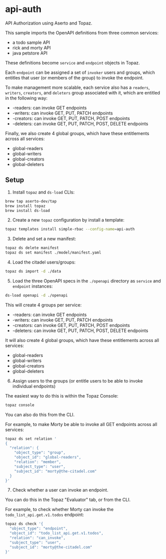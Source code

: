 # api-auth

API Authorization using Aserto and Topaz.

This sample imports the OpenAPI definitions from three common services:
* a todo sample API
* rick and morty API
* java petstore API

These definitions become `service` and `endpoint` objects in Topaz.

Each `endpoint` can be assigned a set of `invoker` users and groups, which entitles that user (or members of the group) to invoke the endpoint.

To make management more scalable, each service also has a `readers`, `writers`, `creators`, and `deleters` group associated with it, which are entitled in the following way:

* <service-name>-readers: can invoke GET endpoints
* <service-name>-writers: can invoke GET, PUT, PATCH endpoints
* <service-name>-creators: can invoke GET, PUT, PATCH, POST endpoints
* <service-name>-deleters: can invoke GET, PUT, PATCH, POST, DELETE endpoints

Finally, we also create 4 global groups, which have these entitlements across all services:
* global-readers
* global-writers
* global-creators
* global-deleters

## Setup

1. Install `topaz` and `ds-load` CLIs:

```bash
brew tap aserto-dev/tap
brew install topaz
brew install ds-load
```

2. Create a new `topaz` configuration by install a template:

```bash
topaz templates install simple-rbac --config-name=api-auth
```

3. Delete and set a new manifest:

```bash
topaz ds delete manifest
topaz ds set manifest ./model/manifest.yaml
```

4. Load the citadel users/groups:

```bash
topaz ds import -d ./data
```

5. Load the three OpenAPI specs in the `./openapi` directory as `service` and `endpoint` instances:

```bash
ds-load openapi -d ./openapi
```

This will create 4 groups per service:
* <service-name>-readers: can invoke GET endpoints
* <service-name>-writers: can invoke GET, PUT, PATCH endpoints
* <service-name>-creators: can invoke GET, PUT, PATCH, POST endpoints
* <service-name>-deleters: can invoke GET, PUT, PATCH, POST, DELETE endpoints

It will also create 4 global groups, which have these entitlements across all services:
* global-readers
* global-writers
* global-creators
* global-deleters

6. Assign users to the groups (or entitle users to be able to invoke individual endpoints)

The easiest way to do this is within the Topaz Console:

```bash
topaz console
```

You can also do this from the CLI.

For example, to make Morty be able to invoke all GET endpoints across all services:

```bash
topaz ds set relation '
{
  "relation": {
    "object_type": "group",
    "object_id": "global-readers",
    "relation": "member",
    "subject_type": "user",
    "subject_id": "morty@the-citadel.com"
  }
}'
```

7. Check whether a user can invoke an endpoint.

You can do this in the Topaz "Evaluator" tab, or from the CLI.

For example, to check whether Morty can invoke the `todo_list_api.get.v1.todos` endpoint:

```bash
topaz ds check '{
  "object_type": "endpoint",
  "object_id": "todo_list_api.get.v1.todos",
  "relation": "can_invoke",
  "subject_type": "user",
  "subject_id": "morty@the-citadel.com"
}'
```
